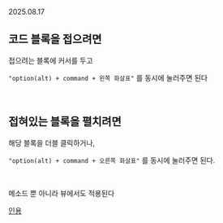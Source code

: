 2025.08.17

## 코드 블록을 접으려면

접으려는 블록에 커서를 두고

`"option(alt) + command + 왼쪽 화살표"` 를 동시에 눌러주면 된다

<br>

## 접혀있는 블록을 펼치려면

해당 블록을 더블 클릭하거나,

`"option(alt) + command + 오른쪽 화살표"` 를 동시에 눌러주면 된다.


<br>

메소드 뿐 아니라 뷰에서도 적용된다

[인용](https://seonshine-bibi.tistory.com/13)